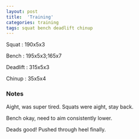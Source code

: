 ```yaml
---
layout: post
title:  'Training'
categories: training
tags: squat bench deadlift chinup
---
```


Squat       :   190x5x3

Bench       :   195x5x3;165x7

Deadlift    :   315x5x3

Chinup      :   35x5x4

### Notes

Aight, was super tired. Squats were aight, stay back.

Bench okay, need to aim consistently lower.

Deads good! Pushed through heel finally.
